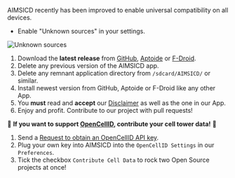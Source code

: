 AIMSICD recently has been improved to enable universal compatibility on all devices.

* Enable "Unknown sources" in your settings.

![Unknown sources](https://developer.android.com/images/publishing/publishing_unknown_sources_sm.png)

1. Download the **latest release** from [GitHub](https://github.com/SecUpwN/Android-IMSI-Catcher-Detector/releases), [Aptoide](http://aimsicd.store.aptoide.com/) or [F-Droid](https://f-droid.org/repository/browse/?fdid=com.SecUpwN.AIMSICD).
2. Delete any previous version of the AIMSICD app.
3. Delete any remnant application directory from `/sdcard/AIMSICD/` or similar.
4. Install newest version from GitHub, Aptoide or F-Droid like any other App.
5. You **must** read and **accept** our [Disclaimer](https://github.com/SecUpwN/Android-IMSI-Catcher-Detector/blob/master/DISCLAIMER) as well as the one in our App.
6. Enjoy and profit. Contribute to our project with pull requests!

:cherries: **If you want to support [OpenCellID](http://wiki.opencellid.org/wiki/Main_Page), contribute your cell tower data!** :cherries: 

1. Send a [Request to obtain an OpenCellID API key](http://opencellid.org/#action=database.requestForApiKey).
2. Plug your own key into AIMSICD into the `OpenCellID Settings` in our `Preferences`.
4. Tick the checkbox `Contribute Cell Data` to rock two Open Source projects at once!